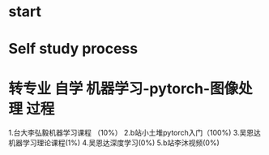 # start
# Self study process
#
# 转专业 自学 机器学习-pytorch-图像处理 过程
 1.台大李弘毅机器学习课程 （10%）
 2.b站小土堆pytorch入门（100%)
 3.吴恩达机器学习理论课程(1%)
 4.吴恩达深度学习(0%)
 5.b站李沐视频(0%)

